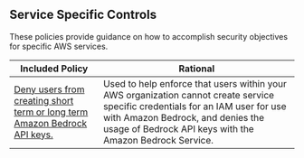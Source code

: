 ## Service Specific Controls

These policies provide guidance on how to accomplish security objectives for specific AWS services.


| Included Policy | Rational | 
|------|-------------|
|[Deny users from creating short term or long term Amazon Bedrock API keys.](Deny-Bedrock-Api-Keys.json)| Used to help enforce that users within your AWS organization cannot create service specific credentials for an IAM user for use with Amazon Bedrock, and denies the usage of Bedrock API keys with the Amazon Bedrock Service.|